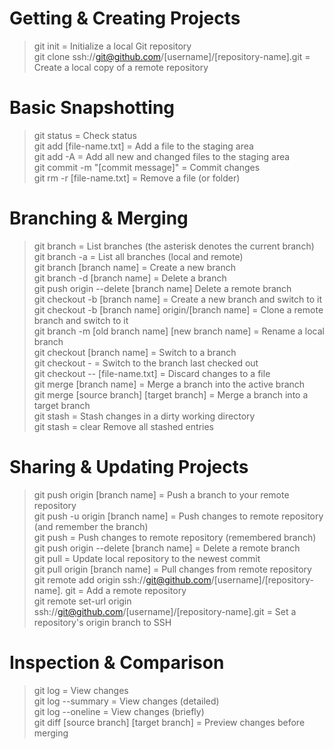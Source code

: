 # Getting & Creating Projects

> git init = Initialize a local Git repository <br/>
> git clone ssh://git@github.com/[username]/[repository-name].git = Create a local copy of a remote repository <br/>

# Basic Snapshotting

> git status = Check status <br/>
> git add [file-name.txt] = Add a file to the staging area <br/>
> git add -A = Add all new and changed files to the staging area <br/>
> git commit -m "[commit message]" = Commit changes <br/>
> git rm -r [file-name.txt] = Remove a file (or folder) <br/>

# Branching & Merging

> git branch = List branches (the asterisk denotes the current branch) <br/>
> git branch -a = List all branches (local and remote) <br/>
> git branch [branch name] = Create a new branch <br/>
> git branch -d [branch name] = Delete a branch <br/>
> git push origin --delete [branch name] Delete a remote branch <br/>
> git checkout -b [branch name] = Create a new branch and switch to it <br/>
> git checkout -b [branch name] origin/[branch name] = Clone a remote branch and switch to it <br/>
> git branch -m [old branch name] [new branch name] = Rename a local branch <br/>
> git checkout [branch name] = Switch to a branch <br/>
> git checkout - = Switch to the branch last checked out <br/>
> git checkout -- [file-name.txt] = Discard changes to a file <br/>
> git merge [branch name] = Merge a branch into the active branch <br/>
> git merge [source branch] [target branch] = Merge a branch into a target branch <br/>
> git stash = Stash changes in a dirty working directory <br/>
> git stash = clear Remove all stashed entries <br/>

# Sharing & Updating Projects

> git push origin [branch name] = Push a branch to your remote repository <br/>
> git push -u origin [branch name] = Push changes to remote repository (and remember the branch) <br/>
> git push = Push changes to remote repository (remembered branch) <br/>
> git push origin --delete [branch name] = Delete a remote branch <br/>
> git pull = Update local repository to the newest commit <br/>
> git pull origin [branch name] = Pull changes from remote repository <br/>
> git remote add origin ssh://git@github.com/[username]/[repository-name]. git = Add a remote repository <br/>
> git remote set-url origin ssh://git@github.com/[username]/[repository-name].git = Set a repository's origin branch to SSH <br/>

# Inspection & Comparison

> git log = View changes <br/>
> git log --summary = View changes (detailed) <br/>
> git log --oneline = View changes (briefly) <br/>
> git diff [source branch] [target branch] = Preview changes before merging <br/>
